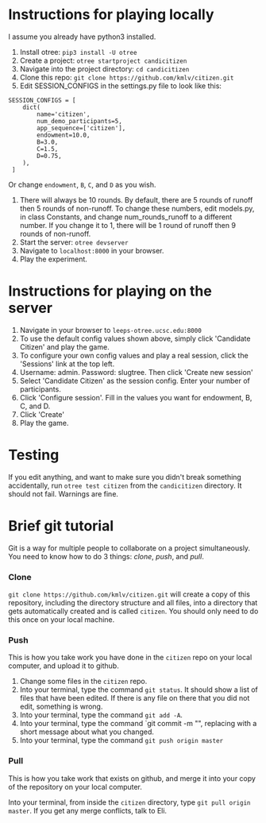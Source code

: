 # Instructions for playing locally
I assume you already have python3 installed.
1. Install otree: `pip3 install -U otree`
1. Create a project: `otree startproject candicitizen`
1. Navigate into the project directory: `cd candicitizen`
1. Clone this repo: `git clone https://github.com/kmlv/citizen.git`
1. Edit SESSION_CONFIGS in the settings.py file to look like this:
```
SESSION_CONFIGS = [
    dict(
        name='citizen',
        num_demo_participants=5,
        app_sequence=['citizen'],
        endowment=10.0,
        B=3.0,
        C=1.5,
        D=0.75,
    ),
 ]
 ```
Or change `endowment`, `B`, `C`, and `D` as you wish.

1. There will always be 10 rounds. By default,
there are 5 rounds of runoff then 5 rounds of non-runoff.
To change these numbers, edit models.py, in class Constants,
and change num_rounds_runoff to a different number. If you change it
to 1, there will be 1 round of runoff then 9 rounds of non-runoff.
 1. Start the server: `otree devserver`
 1. Navigate to `localhost:8000` in your browser.
 1. Play the experiment.

# Instructions for playing on the server
1. Navigate in your browser to `leeps-otree.ucsc.edu:8000`
1. To use the default config values shown above, simply click 'Candidate Citizen'
and play the game.
1. To configure your own config values and play a real session, click the
'Sessions' link at the top left.
1. Username: admin. Password: slugtree. Then click 'Create new session'
1. Select 'Candidate Citizen' as the session config. Enter your number of
participants.
1. Click 'Configure session'. Fill in the values you want for endowment, B,
C, and D.
1. Click 'Create'
1. Play the game.

# Testing
If you edit anything, and want to make sure you didn't break something
accidentally, run `otree test citizen` from the `candicitizen` directory.
It should not fail. Warnings are fine.

# Brief git tutorial
Git is a way for multiple people to collaborate on a project simultaneously.
You need to know how to do 3 things: *clone*, *push*, and *pull*.

### Clone
`git clone https://github.com/kmlv/citizen.git` will create a copy of this
repository, including the directory structure and all files, into a directory
that gets automatically created and is called `citizen`. You should only need
to do this once on your local machine.

### Push
This is how you take work you have done in the `citizen` repo on your local
computer, and upload it to github.
1. Change some files in the `citizen` repo.
2. Into your terminal, type the command `git status`. It should show a list
of files that have been edited. If there is any file on there that you did
not edit, something is wrong.
1. Into your terminal, type the command `git add -A`.
1. Into your terminal, type the command `git commit -m "<message>", replacing
<message> with a short message about what you changed.
1. Into your terminal, type the command `git push origin master`

### Pull
This is how you take work that exists on github, and merge it into your copy
of the repository on your local computer.

Into your terminal, from inside the `citizen` directory,
type `git pull origin master`. If you get any merge conflicts, talk to Eli.

